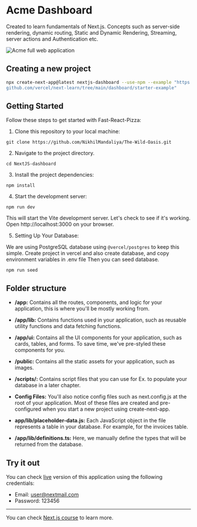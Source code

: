 # Acme Dashboard

Created to learn fundamentals of Next.js. Concepts such as server-side rendering, dynamic routing, Static and Dynamic Rendering, Streaming, server actions and Authentication etc.

![Acme full web application](https://nextjs.org/_next/image?url=%2Flearn%2Fcourse-explainer.png&w=750&q=75&dpl=dpl_Ejtt9BCyCFNeRJdBoVsM9Es9x8xe)


## Creating a new project
```bash
npx create-next-app@latest nextjs-dashboard --use-npm --example "https://
github.com/vercel/next-learn/tree/main/dashboard/starter-example"
```


## Getting Started
Follow these steps to get started with Fast-React-Pizza:

1. Clone this repository to your local machine:
```
git clone https://github.com/NikhilMandaliya/The-Wild-Oasis.git
```
2. Navigate to the project directory.
```
cd NextJS-dashboard
```
3. Install the project dependencies:
```
npm install
```
4. Start the development server:
```
npm run dev
```  
This will start the Vite development server. Let's check to see if it's working. Open http://localhost:3000 on your browser.

5. Setting Up Your Database:

We are using PostgreSQL database using `@vercel/postgres` to keep this simple.
Create project in vercel and also create database, and copy environment variables in .env file
Then you can seed database.
```
npm run seed
```


## Folder structure

- **/app:** Contains all the routes, components, and logic for your application, this is where you'll be mostly working from.

- **/app/lib:** Contains functions used in your application, such as reusable utility functions and data fetching functions.

- **/app/ui:** Contains all the UI components for your application, such as cards, tables, and forms. To save time, we've pre-styled these components for you.

- **/public:** Contains all the static assets for your application, such as images.

- **/scripts/:** Contains script files that you can use for Ex. to populate your database in a later chapter.

- **Config Files:** You'll also notice config files such as next.config.js at the root of your application. Most of these files are created and pre-configured when you start a new project using create-next-app.

- **app/lib/placeholder-data.js:** Each JavaScript object in the file represents a table in your database. For example, for the invoices table.

- **/app/lib/definitions.ts:** Here, we manually define the types that will be returned from the database.

## Try it out

You can check [live](https://nik-next-js-dashboard.vercel.app/) version of this application using the following credentials:
- Email: user@nextmail.com
- Password: 123456

---

You can check [Next.js course](https://nextjs.org/learn/dashboard-app) to learn more.

